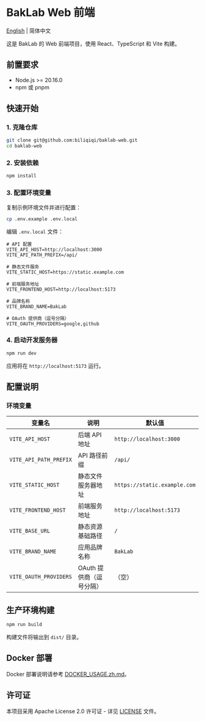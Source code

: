 # BakLab Web 前端

[English](README.md) | 简体中文

这是 BakLab 的 Web 前端项目，使用 React、TypeScript 和 Vite 构建。

## 前置要求

- Node.js >= 20.16.0
- npm 或 pnpm

## 快速开始

### 1. 克隆仓库

```bash
git clone git@github.com:biliqiqi/baklab-web.git
cd baklab-web
```

### 2. 安装依赖

```bash
npm install
```

### 3. 配置环境变量

复制示例环境文件并进行配置：

```bash
cp .env.example .env.local
```

编辑 `.env.local` 文件：

```env
# API 配置
VITE_API_HOST=http://localhost:3000
VITE_API_PATH_PREFIX=/api/

# 静态文件服务
VITE_STATIC_HOST=https://static.example.com

# 前端服务地址
VITE_FRONTEND_HOST=http://localhost:5173

# 品牌名称
VITE_BRAND_NAME=BakLab

# OAuth 提供商（逗号分隔）
VITE_OAUTH_PROVIDERS=google,github
```

### 4. 启动开发服务器

```bash
npm run dev
```

应用将在 `http://localhost:5173` 运行。

## 配置说明

### 环境变量

| 变量名                   | 说明                   | 默认值                       |
| ------------------------ | ---------------------- | ---------------------------- |
| `VITE_API_HOST`          | 后端 API 地址          | `http://localhost:3000`      |
| `VITE_API_PATH_PREFIX`   | API 路径前缀           | `/api/`                      |
| `VITE_STATIC_HOST`       | 静态文件服务器地址     | `https://static.example.com` |
| `VITE_FRONTEND_HOST`     | 前端服务地址           | `http://localhost:5173`      |
| `VITE_BASE_URL`          | 静态资源基础路径       | `/`                          |
| `VITE_BRAND_NAME`        | 应用品牌名称           | `BakLab`                     |
| `VITE_OAUTH_PROVIDERS`   | OAuth 提供商（逗号分隔） | （空）                       |

## 生产环境构建

```bash
npm run build
```

构建文件将输出到 `dist/` 目录。

## Docker 部署

Docker 部署说明请参考 [DOCKER_USAGE.zh.md](DOCKER_USAGE.zh.md)。

## 许可证

本项目采用 Apache License 2.0 许可证 - 详见 [LICENSE](LICENSE) 文件。
